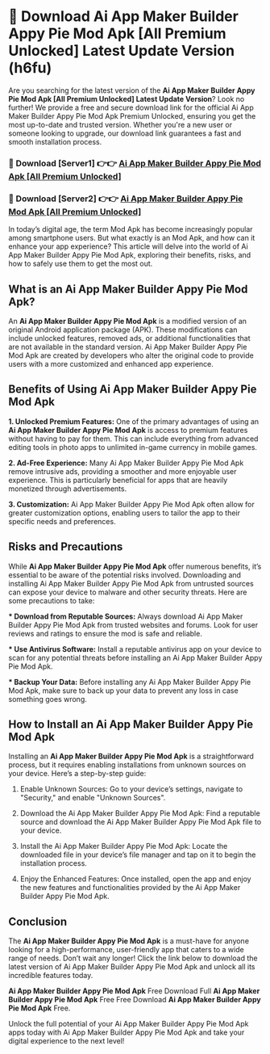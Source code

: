 # 🤖 Download Ai App Maker Builder Appy Pie Mod Apk [All Premium Unlocked] Latest Update Version (h6fu)

Are you searching for the latest version of the <strong>Ai App Maker Builder Appy Pie Mod Apk [All Premium Unlocked] Latest Update Version</strong>? Look no further! We provide a free and secure download link for the official Ai App Maker Builder Appy Pie Mod Apk Premium Unlocked, ensuring you get the most up-to-date and trusted version. Whether you're a new user or someone looking to upgrade, our download link guarantees a fast and smooth installation process.


<h3>📌 Download [Server1] 👉👉 <a href="https://hapymods.com?title=Ai+App+Maker+Builder+Appy+Pie+Mod+Apk&ref=3B1">Ai App Maker Builder Appy Pie Mod Apk [All Premium Unlocked]</a></h3>

<h3>📌 Download [Server2] 👉👉 <a href="https://hapymods.com?title=Ai+App+Maker+Builder+Appy+Pie+Mod+Apk&ref=3B1">Ai App Maker Builder Appy Pie Mod Apk [All Premium Unlocked]</a></h3>


In today’s digital age, the term Mod Apk has become increasingly popular among smartphone users. But what exactly is an Mod Apk, and how can it enhance your app experience? This article will delve into the world of Ai App Maker Builder Appy Pie Mod Apk, exploring their benefits, risks, and how to safely use them to get the most out.


<h2>What is an Ai App Maker Builder Appy Pie Mod Apk?</h2>

An <strong>Ai App Maker Builder Appy Pie Mod Apk</strong> is a modified version of an original Android application package (APK). These modifications can include unlocked features, removed ads, or additional functionalities that are not available in the standard version. Ai App Maker Builder Appy Pie Mod Apk are created by developers who alter the original code to provide users with a more customized and enhanced app experience.


<h2>Benefits of Using Ai App Maker Builder Appy Pie Mod Apk</h2>

<strong> 1. Unlocked Premium Features:</strong> One of the primary advantages of using an <strong>Ai App Maker Builder Appy Pie Mod Apk</strong> is access to premium features without having to pay for them. This can include everything from advanced editing tools in photo apps to unlimited in-game currency in mobile games.

<strong> 2. Ad-Free Experience:</strong> Many Ai App Maker Builder Appy Pie Mod Apk remove intrusive ads, providing a smoother and more enjoyable user experience. This is particularly beneficial for apps that are heavily monetized through advertisements.

<strong> 3. Customization:</strong> Ai App Maker Builder Appy Pie Mod Apk often allow for greater customization options, enabling users to tailor the app to their specific needs and preferences.


<h2>Risks and Precautions</h2>

While <strong>Ai App Maker Builder Appy Pie Mod Apk</strong> offer numerous benefits, it’s essential to be aware of the potential risks involved. Downloading and installing Ai App Maker Builder Appy Pie Mod Apk from untrusted sources can expose your device to malware and other security threats. Here are some precautions to take:

<strong> * Download from Reputable Sources:</strong> Always download Ai App Maker Builder Appy Pie Mod Apk from trusted websites and forums. Look for user reviews and ratings to ensure the mod is safe and reliable.

<strong> * Use Antivirus Software:</strong> Install a reputable antivirus app on your device to scan for any potential threats before installing an Ai App Maker Builder Appy Pie Mod Apk.

<strong> * Backup Your Data:</strong> Before installing any Ai App Maker Builder Appy Pie Mod Apk, make sure to back up your data to prevent any loss in case something goes wrong.


<h2>How to Install an Ai App Maker Builder Appy Pie Mod Apk</h2>

Installing an <strong>Ai App Maker Builder Appy Pie Mod Apk</strong> is a straightforward process, but it requires enabling installations from unknown sources on your device. Here’s a step-by-step guide:

 1. Enable Unknown Sources: Go to your device’s settings, navigate to "Security," and enable "Unknown Sources".

 2. Download the Ai App Maker Builder Appy Pie Mod Apk: Find a reputable source and download the Ai App Maker Builder Appy Pie Mod Apk file to your device.

 3. Install the Ai App Maker Builder Appy Pie Mod Apk: Locate the downloaded file in your device’s file manager and tap on it to begin the installation process.

 4. Enjoy the Enhanced Features: Once installed, open the app and enjoy the new features and functionalities provided by the Ai App Maker Builder Appy Pie Mod Apk.


<h2><strong>Conclusion</strong></h2>

The <strong>Ai App Maker Builder Appy Pie Mod Apk</strong> is a must-have for anyone looking for a high-performance, user-friendly app that caters to a wide range of needs. Don’t wait any longer! Click the link below to download the latest version of Ai App Maker Builder Appy Pie Mod Apk and unlock all its incredible features today.

<strong>Ai App Maker Builder Appy Pie Mod Apk</strong> Free Download Full <strong>Ai App Maker Builder Appy Pie Mod Apk</strong> Free Free Download <strong>Ai App Maker Builder Appy Pie Mod Apk</strong> Free.

Unlock the full potential of your Ai App Maker Builder Appy Pie Mod Apk apps today with Ai App Maker Builder Appy Pie Mod Apk and take your digital experience to the next level!